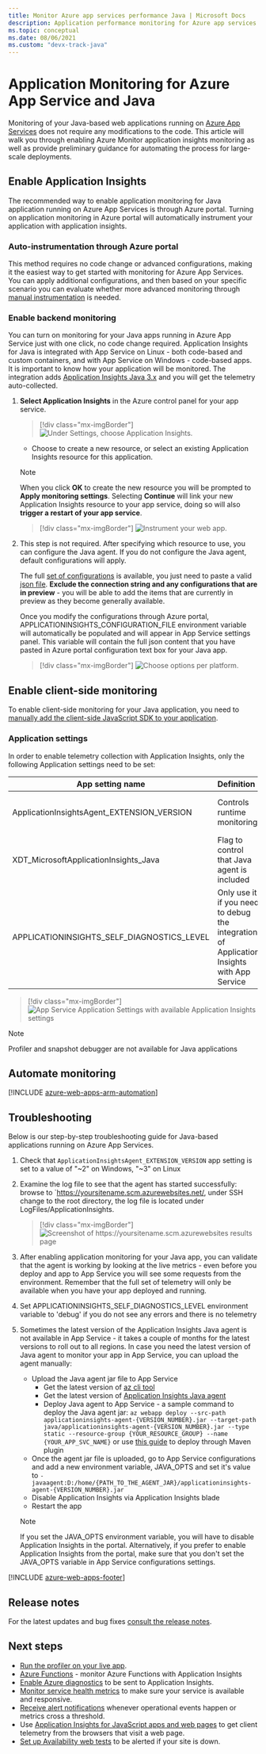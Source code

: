 ```yaml
---
title: Monitor Azure app services performance Java | Microsoft Docs
description: Application performance monitoring for Azure app services using Java. Chart load and response time, dependency information, and set alerts on performance.
ms.topic: conceptual
ms.date: 08/06/2021
ms.custom: "devx-track-java"
---
```


# Application Monitoring for Azure App Service and Java

Monitoring of your Java-based web applications running on [Azure App Services](../../app-service/index.yml) does not require any modifications to the code. This article will walk you through enabling Azure Monitor application insights monitoring as well as provide preliminary guidance for automating the process for large-scale deployments.


## Enable Application Insights

The recommended way to enable application monitoring for Java application running on Azure App Services is through Azure portal. Turning on application monitoring in Azure portal will automatically instrument your application with application insights.  

### Auto-instrumentation through Azure portal

This method requires no code change or advanced configurations, making it the easiest way to get started with monitoring for Azure App Services. You can apply additional configurations, and then based on your specific scenario you can evaluate whether more advanced monitoring through [manual instrumentation](https://docs.microsoft.com/azure/azure-monitor/app/java-2x-get-started?tabs=maven) is needed.

### Enable backend monitoring

You can turn on monitoring for your Java apps running in Azure App Service just with one click, no code change required. Application Insights for Java is integrated with App Service on Linux - both code-based and custom containers, and with App Service on Windows - code-based apps. It is important to know how your application will be monitored. The integration adds [Application Insights Java 3.x](./java-in-process-agent.md) and you will get the telemetry auto-collected.

1. **Select Application Insights** in the Azure control panel for your app service.

    > [!div class="mx-imgBorder"]
    > ![Under Settings, choose Application Insights.](./media/azure-web-apps/ai-enable.png)
   * Choose to create a new resource, or select an existing Application Insights resource for this application.

    > [!NOTE]
    > When you click **OK** to create the new resource you will be prompted to **Apply monitoring settings**. Selecting **Continue** will link your new Application Insights resource to your app service, doing so will also **trigger a restart of your app service**. 

    >[!div class="mx-imgBorder"]
    >![Instrument your web app.](./media/azure-web-apps/ai-create-new.png)
2. This step is not required. After specifying which resource to use, you can configure the Java agent. If you do not configure the Java agent, default configurations will apply. 

    The full [set of configurations](./java-standalone-config.md) is available, you just need to paste a valid [json file](https://docs.microsoft.com/azure/azure-monitor/app/java-standalone-config#an-example). **Exclude the connection string and any configurations that are in preview** - you will be able to add the items that are currently in preview as they become generally available.

    Once you modify the configurations through Azure portal, APPLICATIONINSIGHTS_CONFIGURATION_FILE environment variable will automatically be populated and will appear in App Service settings panel. This variable will contain the full json content that you have pasted in Azure portal configuration text box for your Java app. 

    > [!div class="mx-imgBorder"]
    > ![Choose options per platform.](./media/azure-web-apps/create-app-service-ai.png)

## Enable client-side monitoring

To enable client-side monitoring for your Java application, you need to [manually add the client-side JavaScript SDK to your application](./javascript.md).

### Application settings

In order to enable telemetry collection with Application Insights, only the following Application settings need to be set:

|App setting name |  Definition | Value |
|-----------------|:------------|-------------:|
|ApplicationInsightsAgent_EXTENSION_VERSION | Controls runtime monitoring | `~2` for Windows or `~3` for Linux |
|XDT_MicrosoftApplicationInsights_Java |  Flag to control that Java agent is included | 0 or 1 only applicable in Windows
|APPLICATIONINSIGHTS_SELF_DIAGNOSTICS_LEVEL | Only use it if you need to debug the integration of Application Insights with App Service | debug

> [!div class="mx-imgBorder"]
> ![App Service Application Settings with available Application Insights settings](./media/azure-web-apps/application-settings-java.png)

> [!NOTE]
> Profiler and snapshot debugger are not available for Java applications

## Automate monitoring
[!INCLUDE [azure-web-apps-arm-automation](./includes/azure-web-apps-arm-automation.md)]


## Troubleshooting

Below is our step-by-step troubleshooting guide for Java-based applications running on Azure App Services.

1. Check that `ApplicationInsightsAgent_EXTENSION_VERSION` app setting is set to a value of "~2" on Windows, "~3" on Linux
1. Examine the log file to see that the agent has started successfully: browse to `https://yoursitename.scm.azurewebsites.net/, under SSH change to the root directory, the log file is located under LogFiles/ApplicationInsights. 

    > [!div class="mx-imgBorder"]
    > ![Screenshot of https://yoursitename.scm.azurewebsites results page](./media/azure-web-apps/app-insights-java-status.png)
1. After enabling application monitoring for your Java app, you can validate that the agent is working by looking at the live metrics - even before you deploy and app to App Service you will see some requests from the environment. Remember that the full set of telemetry will only be available when you have your app deployed and running. 
1. Set APPLICATIONINSIGHTS_SELF_DIAGNOSTICS_LEVEL environment variable to 'debug' if you do not see any errors and there is no telemetry
1. Sometimes the latest version of the Application Insights Java agent is not available in App Service - it takes a couple of months for the latest versions to roll out to all regions. In case you need the latest version of Java agent to monitor your app in App Service, you can upload the agent manually: 
    * Upload the Java agent jar file to App Service
        * Get the latest version of [az cli tool](https://docs.microsoft.com/cli/azure/install-azure-cli-windows?tabs=azure-cli)
        * Get the latest version of [Application Insights Java agent](https://docs.microsoft.com/azure/azure-monitor/app/java-in-process-agent)
        * Deploy Java agent to App Service - a sample command to deploy the Java agent jar: `az webapp deploy --src-path applicationinsights-agent-{VERSION_NUMBER}.jar --target-path java/applicationinsights-agent-{VERSION_NUMBER}.jar --type static --resource-group {YOUR_RESOURCE_GROUP} --name {YOUR_APP_SVC_NAME}` or use [this guide](https://docs.microsoft.com/azure/app-service/quickstart-java?tabs=javase&pivots=platform-linux#configure-the-maven-plugin) to deploy through Maven plugin
    * Once the agent jar file is uploaded, go to App Service configurations and add a new environment variable, JAVA_OPTS and set it's value to `-javaagent:D:/home/{PATH_TO_THE_AGENT_JAR}/applicationinsights-agent-{VERSION_NUMBER}.jar`
    * Disable Application Insights via Application Insights blade
    * Restart the app

    > [!NOTE]
    > If you set the JAVA_OPTS environment variable, you will have to disable Application Insights in the portal. Alternatively, if you prefer to enable Application Insights from the portal, make sure that you don't set the JAVA_OPTS variable in App Service configurations settings. 


[!INCLUDE [azure-web-apps-footer](./includes/azure-web-apps-footer.md)]

## Release notes

For the latest updates and bug fixes [consult the release notes](./web-app-extension-release-notes.md).

## Next steps
* [Run the profiler on your live app](./profiler.md).
* [Azure Functions](https://github.com/christopheranderson/azure-functions-app-insights-sample) - monitor Azure Functions with Application Insights
* [Enable Azure diagnostics](../agents/diagnostics-extension-to-application-insights.md) to be sent to Application Insights.
* [Monitor service health metrics](../data-platform.md) to make sure your service is available and responsive.
* [Receive alert notifications](../alerts/alerts-overview.md) whenever operational events happen or metrics cross a threshold.
* Use [Application Insights for JavaScript apps and web pages](javascript.md) to get client telemetry from the browsers that visit a web page.
* [Set up Availability web tests](monitor-web-app-availability.md) to be alerted if your site is down.
